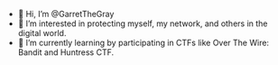 - 👋 Hi, I’m @GarretTheGray
- 👀 I’m interested in protecting myself, my network, and others in the digital world. 
- 🌱 I’m currently learning by participating in CTFs like Over The Wire: Bandit and Huntress CTF. 


